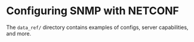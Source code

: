 # Configuring SNMP with NETCONF
The `data_ref/` directory contains examples of configs,
server capabilities, and more.
